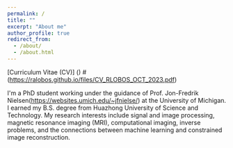 ```yaml
---
permalink: /
title: ""
excerpt: "About me"
author_profile: true
redirect_from: 
  - /about/
  - /about.html
---
```


[Curriculum Vitae (CV)] () #(https://ralobos.github.io/files/CV_RLOBOS_OCT_2023.pdf)

I'm a PhD student working under the guidance of Prof. Jon-Fredrik Nielsen(https://websites.umich.edu/~jfnielse/) at the University of Michigan. I earned my B.S. degree from Huazhong University of Science and Technology.  My research interests include signal and image processing, magnetic resonance imaging (MRI), computational imaging, inverse problems, and the connections between machine learning and constrained image reconstruction.
